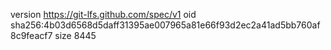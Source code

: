 version https://git-lfs.github.com/spec/v1
oid sha256:4b03d6568d5daff31395ae007965a81e66f93d2ec2a41ad5bb760af8c9feacf7
size 8445
